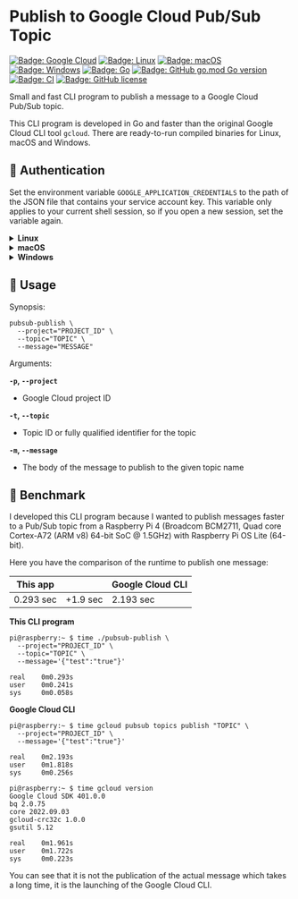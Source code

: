 # Publish to Google Cloud Pub/Sub Topic

[![Badge: Google Cloud](https://img.shields.io/badge/Google%20Cloud-%234285F4.svg?logo=google-cloud&logoColor=white)](#readme)
[![Badge: Linux](https://img.shields.io/badge/Linux-FCC624.svg?logo=linux&logoColor=black)](#-download)
[![Badge: macOS](https://img.shields.io/badge/macOS-000000.svg?logo=apple&logoColor=white)](#-download)
[![Badge: Windows](https://img.shields.io/badge/Windows-008080.svg?logo=windows95&logoColor=white)](#-download)
[![Badge: Go](https://img.shields.io/badge/Go-%2300ADD8.svg?logo=go&logoColor=white)](#readme)
[![Badge: GitHub go.mod Go version](https://img.shields.io/github/go-mod/go-version/cyclenerd/google-cloud-pubsub-publish)](https://github.com/Cyclenerd/google-cloud-pubsub-publish/blob/master/go.mod)
[![Badge: CI](https://github.com/Cyclenerd/google-cloud-pubsub-publish/actions/workflows/ci.yml/badge.svg)](https://github.com/Cyclenerd/google-cloud-pubsub-publish/actions/workflows/ci.yml)
[![Badge: GitHub license](https://img.shields.io/github/license/cyclenerd/google-cloud-pubsub-publish)](https://github.com/Cyclenerd/google-cloud-pubsub-publish/blob/master/LICENSE)

Small and fast CLI program to publish a message to a Google Cloud Pub/Sub topic.

This CLI program is developed in Go and faster than the original Google Cloud CLI tool `gcloud`.
There are ready-to-run compiled binaries for Linux, macOS and Windows.

## 🔑 Authentication

Set the environment variable `GOOGLE_APPLICATION_CREDENTIALS` to the path of the JSON file that contains your service account key. This variable only applies to your current shell session, so if you open a new session, set the variable again.

<details>
<summary><b>Linux</b></summary>

Shell:

```shell
export GOOGLE_APPLICATION_CREDENTIALS="PATH_TO_JSON_KEY"
```

Replace `PATH_TO_JSON_KEY` with the path of the JSON file that contains your service account key.

</details>

<details>
<summary><b>macOS</b></summary>

Shell:

```shell
export GOOGLE_APPLICATION_CREDENTIALS="PATH_TO_JSON_KEY"
```

Replace `PATH_TO_JSON_KEY` with the path of the JSON file that contains your service account key.
</details>

<details>
<summary><b>Windows</b></summary>

PowerShell:
```powershell
$env:GOOGLE_APPLICATION_CREDENTIALS="PATH_TO_JSON_KEY"
```

Command prompt:
```shell
set GOOGLE_APPLICATION_CREDENTIALS=PATH_TO_JSON_KEY
```

Replace `PATH_TO_JSON_KEY` with the path of the JSON file that contains your service account key.
</details>

## 💁 Usage

Synopsis:

```shell
pubsub-publish \
  --project="PROJECT_ID" \
  --topic="TOPIC" \
  --message="MESSAGE"
```

Arguments:

**`-p`, `--project`**

* Google Cloud project ID

**`-t`, `--topic`**

* Topic ID or fully qualified identifier for the topic

**`-m`, `--message`**

* The body of the message to publish to the given topic name


## 🚀 Benchmark

I developed this CLI program because I wanted to publish messages faster to a Pub/Sub topic from a Raspberry Pi 4
(Broadcom BCM2711, Quad core Cortex-A72 (ARM v8) 64-bit SoC @ 1.5GHz) with Raspberry Pi OS Lite (64-bit).

Here you have the comparison of the runtime to publish one message:

| This app  |          | Google Cloud CLI |
|-----------|----------|------------------|
| 0.293 sec | +1.9 sec | 2.193 sec        |

**This CLI program**

```shell
pi@raspberry:~ $ time ./pubsub-publish \
  --project="PROJECT_ID" \
  --topic="TOPIC" \
  --message='{"test":"true"}'

real    0m0.293s
user    0m0.241s
sys     0m0.058s
```

**Google Cloud CLI**

```shell
pi@raspberry:~ $ time gcloud pubsub topics publish "TOPIC" \
  --project="PROJECT_ID" \
  --message='{"test":"true"}'

real    0m2.193s
user    0m1.818s
sys     0m0.256s

pi@raspberry:~ $ time gcloud version
Google Cloud SDK 401.0.0
bq 2.0.75
core 2022.09.03
gcloud-crc32c 1.0.0
gsutil 5.12

real    0m1.961s
user    0m1.722s
sys     0m0.223s
```

You can see that it is not the publication of the actual message which takes a long time,
it is the launching of the Google Cloud CLI.